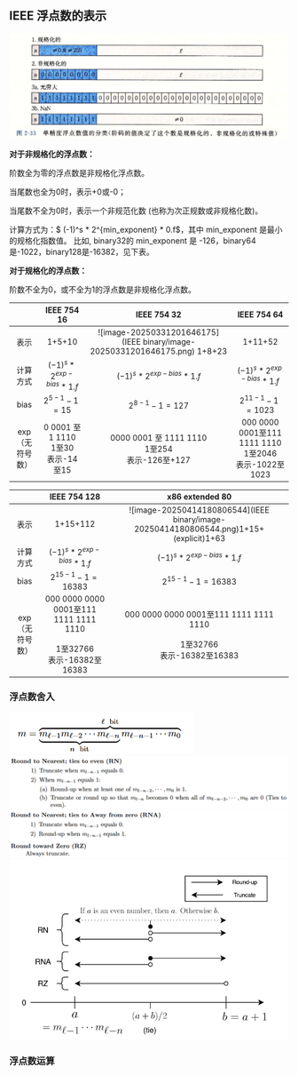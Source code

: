 ## IEEE 浮点数的表示

<img src="IEEE binary/image-20250331202002823.png" alt="image-20250331202002823" style="zoom: 67%;" />



**对于非规格化的浮点数：**

阶数全为零的浮点数是非规格化浮点数。

当尾数也全为0时，表示+0或-0；

当尾数不全为0时，表示一个非规范化数 (也称为次正规数或非规格化数)。

计算方式为：$ (-1)^s * 2^{min\_exponent} * 0.f$，其中 min_exponent 是最小的规格化指数值。 比如, binary32的 min_exponent 是 -126，binary64是-1022，binary128是-16382，见下表。



**对于规格化的浮点数：**

阶数不全为0，或不全为1的浮点数是非规格化浮点数。

|          | IEEE 754 16 |                          IEEE 754 32                  |           IEEE 754 64           |
| :------: | :-:|:----------------------------------------------------------: | :---------------------------: |
|   表示   | 1+5+10 |![image-20250331201646175](IEEE binary/image-20250331201646175.png) 1+8+23 |            1+11+52            |
| 计算方式 | $(-1)^s * 2^{exp - bias} * 1.f$ |              $(-1)^s * 2^{exp - bias} * 1.f$          | $(-1)^s * 2^{exp - bias} * 1.f$ |
|   bias   | $2^{5-1}-1=15$ |$2^{8-1}-1=127$ | $2^{11-1}-1=1023$ |
| exp（无符号数） | 0 0001 至 1 1110<br />1至30<br />表示-14至15 |0000 0001 至 1111 1110<br />1至254<br />表示-126至+127 | 000 0000 0001至111 1111 1110<br />1至2046<br />表示-1022至1023 |

|             | IEEE 754 128 | x86 extended 80 |
| :-------------: | :--: | :--: |
| 表示 | 1+15+112 | ![image-20250414180806544](IEEE binary/image-20250414180806544.png)1+15+(explicit)1+63 |
| 计算方式        | $(-1)^s * 2^{exp - bias} * 1.f$ | $(-1)^s * 2^{exp - bias} * 1.f$ |
| bias            | $2^{15-1}-1=16383$ | $2^{15-1}-1=16383$ |
| exp（无符号数） | 000 0000 0000 0001至111 1111 1111 1110<br /><br />1至32766<br />表示-16382至16383 | 000 0000 0000 0001至111 1111 1111 1110<br /><br />1至32766<br />表示-16382至16383 |



### 浮点数舍入

<img src="IEEE binary/image-20250401094734873.png" alt="image-20250401094734873" style="zoom: 67%;" />

<img src="IEEE binary/image-20250401094742085.png" alt="image-20250401094742085" style="zoom: 67%;" />

<img src="IEEE binary/image-20250401094757129.png" alt="image-20250401094757129" style="zoom: 67%;" />

<img src="IEEE binary/image-20250401094809329.png" alt="image-20250401094809329" style="zoom: 67%;" />

### 浮点数运算

